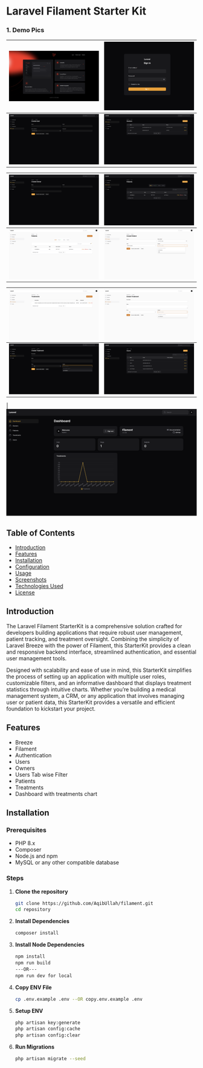 # Laravel Filament Starter Kit

### 1. Demo Pics

[//]: # (![Laravel Chat App]&#40;public/images/1.png&#41;)

| ![Image 1](public/images/1.png)  | ![Image 2](public/images/2.png) |
|----------------------------------|---------------------------------|
| ![Image 3](public/images/13.png) | ![Image 4](public/images/4.png) |

| ![Image 1](public/images/5.png) | ![Image 2](public/images/6.png) |
|---------------------------------|---------------------------------|
| ![Image 3](public/images/7.png) | ![Image 4](public/images/8.png) |

| ![Image 1](public/images/9.png)  | ![Image 2](public/images/10.png) |
|----------------------------------|----------------------------------|
| ![Image 3](public/images/11.png) | ![Image 4](public/images/12.png)  |

| ![Image 3](public/images/3.png)

## Table of Contents
- [Introduction](#introduction)
- [Features](#features)
- [Installation](#installation)
- [Configuration](#configuration)
- [Usage](#usage)
- [Screenshots](#screenshots)
- [Technologies Used](#technologies-used)
- [License](#license)

## Introduction
The Laravel Filament StarterKit is a comprehensive solution crafted for developers building applications that require robust user management, patient tracking, and treatment oversight. Combining the simplicity of Laravel Breeze with the power of Filament, this StarterKit provides a clean and responsive backend interface, streamlined authentication, and essential user management tools.

Designed with scalability and ease of use in mind, this StarterKit simplifies the process of setting up an application with multiple user roles, customizable filters, and an informative dashboard that displays treatment statistics through intuitive charts. Whether you’re building a medical management system, a CRM, or any application that involves managing user or patient data, this StarterKit provides a versatile and efficient foundation to kickstart your project.
## Features
- Breeze
- Filament
- Authentication
- Users
- Owners
- Users Tab wise Filter
- Patients
- Treatments
- Dashboard with treatments chart

## Installation

### Prerequisites
- PHP 8.x
- Composer
- Node.js and npm
- MySQL or any other compatible database

### Steps

1. **Clone the repository**
   ```bash
   git clone https://github.com/AqibUllah/filament.git
   cd repository

2. **Install Dependencies**
    ```bash
    composer install

3. **Install Node Dependencies**
    ```bash
    npm install
    npm run build 
   ---OR--- 
   npm run dev for local
   
4. **Copy ENV File**
    ```bash
    cp .env.example .env --OR copy.env.example .env
   
5. **Setup ENV**
    ```bash
    php artisan key:generate
    php artisan config:cache
    php artisan config:clear
   
6. **Run Migrations**
    ```bash
    php artisan migrate --seed
